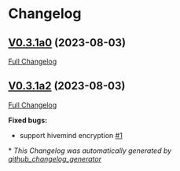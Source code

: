 # Changelog

## [V0.3.1a0](https://github.com/JarbasHiveMind/HiveMind-webchat/tree/V0.3.1a0) (2023-08-03)

[Full Changelog](https://github.com/JarbasHiveMind/HiveMind-webchat/compare/V0.3.1a2...V0.3.1a0)

## [V0.3.1a2](https://github.com/JarbasHiveMind/HiveMind-webchat/tree/V0.3.1a2) (2023-08-03)

[Full Changelog](https://github.com/JarbasHiveMind/HiveMind-webchat/compare/ee7736f02289a6b101619b2dc4941a2e8747888b...V0.3.1a2)

**Fixed bugs:**

- support hivemind encryption [\#1](https://github.com/JarbasHiveMind/HiveMind-webchat/issues/1)



\* *This Changelog was automatically generated by [github_changelog_generator](https://github.com/github-changelog-generator/github-changelog-generator)*
